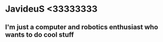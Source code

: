 # JavideuS <33333333 

## I'm just a computer and robotics enthusiast who wants to do cool stuff

<!--
<table style="width:100%; border-collapse: collapse; border: none;">
  <tr>
    <td style="width:70%; padding: 10px; border: none;">
      <h1 style="font-size: 24px; font-weight: bold;">I'm just a computer and robotics enthusiast who wants to do cool stuff</h1>
      <p style="font-size: 18px; text-align: justify;">This is where I upload all my freestyle codes and attempts to change the world during my free time.</p>
      <p style="font-size: 18px; text-align: justify;">I believe that open-source code is important to the development of the world, so I always will try to update with every new idea I get in mind.</p>
    </td>
    <td style="width:30%; padding: 10px; border: none;">
      <img src="javi.jpg" alt="Javi" style="width: 100%; height: auto;">
    </td>
  </tr>
</table>

## About Me

<table style="width:100%; border-collapse: collapse; border: none;">
  <tr>
    <td style="width:60%; padding: 10px; border: none;">
      <ul style="font-size: 18px; text-align: justify;">
        <li>🇻🇪 I was born in Caracas and I'm currently living in Spain, but my dream is to live in Seoul</li>
        <li>👻 I like to freestyle with my code and try a bunch of stuff to get fun, maybe one day it is a crazy invention that changes the world</li>
        <li>⚡ Fun fact: Me gustan las rubias 😼, el lol 🎮, Fnatic, el Real Madrid ⚽ y las NewJeans 🤩</li>
        <li>My role model is Iron Man and someday I will replicate his achievements 🤖</li>
      </ul>
    </td>
    <td style="width:40%; padding: 10px; border: none;">
      <img src="gengar_empresario.jpeg" alt="Grind Mode" style="width: 100%; height: auto;">
    </td>
  </tr>
</table>

## Skills

<table style="width:100%; border-collapse: collapse; border: none;">
  <tr>
    <td style="width:65%; padding: 10px; border: none;">
      <ul style="font-size: 18px;">
        <li><strong>Dedicated Fields:</strong> Robotics and AI</li>
        <li><strong>Programming Languages:</strong> C++, Python, Java</li>
        <li><strong>Tools:</strong> Freecad</li>
        <li><strong>Languages:</strong> Spanish, English, and Korean Enthusiast</li>
      </ul>
    </td>
    <td style="width:35%; padding: 10px; border: none;">
      <img src="hacker.jpeg" alt="Hacker" style="width: 100%; height: auto;">
    </td>
  </tr>
</table>

## Projects

Here are some of the projects I've worked on:

### [Project Name 1](https://github.com/your-username/project1)
A brief description of what this project does and why it's useful.

### [Project Name 2](https://github.com/your-username/project2)
A brief description of what this project does and why it's useful.

## Contact

- [Instagram](https://www.instagram.com/javig1000/)
- [LinkedIn](https://www.linkedin.com/in/javideus/)
-->


